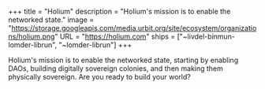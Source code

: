 +++
title = "Holium"
description = "Holium's mission is to enable the networked state."
image = "https://storage.googleapis.com/media.urbit.org/site/ecosystem/organizations/holium.png"
URL = "https://holium.com"
ships = ["~livdel-binmun-lomder-librun", "~lomder-librun"]
+++

Holium's mission is to enable the networked state, starting by enabling DAOs, building digitally sovereign colonies, and then making them physically sovereign.  Are you ready to build your world?